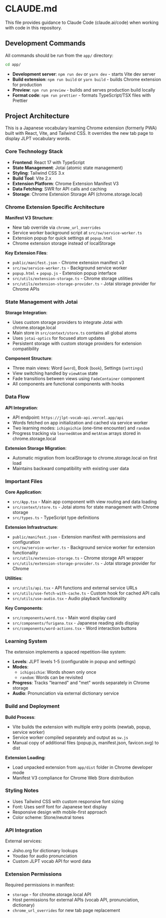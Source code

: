 # CLAUDE.md

This file provides guidance to Claude Code (claude.ai/code) when working with code in this repository.

## Development Commands

All commands should be run from the `app/` directory:

```bash
cd app/
```

- **Development server**: `npm run dev` or `yarn dev` - starts Vite dev server
- **Build extension**: `npm run build` or `yarn build` - builds Chrome extension for production
- **Preview**: `npm run preview` - builds and serves production build locally
- **Format code**: `npm run prettier` - formats TypeScript/TSX files with Prettier

## Project Architecture

This is a Japanese vocabulary learning Chrome extension (formerly PWA) built with React, Vite, and Tailwind CSS. It overrides the new tab page to display JLPT vocabulary words.

### Core Technology Stack
- **Frontend**: React 17 with TypeScript
- **State Management**: Jotai (atomic state management) 
- **Styling**: Tailwind CSS 3.x
- **Build Tool**: Vite 2.x
- **Extension Platform**: Chrome Extension Manifest V3
- **Data Fetching**: SWR for API calls and caching
- **Storage**: Chrome Extension Storage API (chrome.storage.local)

### Chrome Extension Specific Architecture

**Manifest V3 Structure**:
- New tab override via `chrome_url_overrides`
- Service worker background script at `src/sw/service-worker.ts`
- Extension popup for quick settings at `popup.html`
- Chrome extension storage instead of localStorage

**Key Extension Files**:
- `public/manifest.json` - Chrome extension manifest v3
- `src/sw/service-worker.ts` - Background service worker
- `popup.html` + `popup.js` - Extension popup interface
- `src/utils/extension-storage.ts` - Chrome storage utilities
- `src/utils/extension-storage-provider.ts` - Jotai storage provider for Chrome APIs

### State Management with Jotai

**Storage Integration**:
- Uses custom storage providers to integrate Jotai with chrome.storage.local
- Main store in `src/context/store.ts` contains all global atoms
- Uses `jotai-optics` for focused atom updates
- Persistent storage with custom storage providers for extension compatibility

**Component Structure**:
- Three main views: Word (`word`), Book (`book`), Settings (`settings`)
- View switching handled by `viewAtom` state
- Fade transitions between views using `FadeContainer` component
- All components are functional components with hooks

### Data Flow

**API Integration**:
- API endpoint: `https://jlpt-vocab-api.vercel.app/api`
- Words fetched on app initialization and cached via service worker
- Two learning modes: `ichigoichie` (one-time encounter) and `random`
- Progress tracking via `learnedAtom` and `metAtom` arrays stored in chrome.storage.local

**Extension Storage Migration**:
- Automatic migration from localStorage to chrome.storage.local on first load
- Maintains backward compatibility with existing user data

### Important Files

**Core Application**:
- `src/App.tsx` - Main app component with view routing and data loading
- `src/context/store.ts` - Jotai atoms for state management with Chrome storage
- `src/types.ts` - TypeScript type definitions

**Extension Infrastructure**:
- `public/manifest.json` - Extension manifest with permissions and configuration
- `src/sw/service-worker.ts` - Background service worker for extension functionality
- `src/utils/extension-storage.ts` - Chrome storage API wrapper
- `src/utils/extension-storage-provider.ts` - Jotai storage provider for Chrome

**Utilities**:
- `src/utils/api.tsx` - API functions and external service URLs
- `src/utils/use-fetch-with-cache.ts` - Custom hook for cached API calls
- `src/utils/use-audio.tsx` - Audio playback functionality

**Key Components**:
- `src/components/word.tsx` - Main word display card
- `src/components/furigana.tsx` - Japanese reading aids display
- `src/components/word-actions.tsx` - Word interaction buttons

### Learning System

The extension implements a spaced repetition-like system:
- **Levels**: JLPT levels 1-5 (configurable in popup and settings)
- **Modes**: 
  - `ichigoichie`: Words shown only once
  - `random`: Words can be revisited
- **Progress**: Tracks "learned" and "met" words separately in Chrome storage
- **Audio**: Pronunciation via external dictionary service

### Build and Deployment

**Build Process**:
- Vite builds the extension with multiple entry points (newtab, popup, service worker)
- Service worker compiled separately and output as `sw.js`
- Manual copy of additional files (popup.js, manifest.json, favicon.svg) to dist

**Extension Loading**:
- Load unpacked extension from `app/dist` folder in Chrome developer mode
- Manifest V3 compliance for Chrome Web Store distribution

### Styling Notes

- Uses Tailwind CSS with custom responsive font sizing
- Font: Uses serif font for Japanese text display
- Responsive design with mobile-first approach
- Color scheme: Stone/neutral tones

### API Integration

External services:
- Jisho.org for dictionary lookups
- Youdao for audio pronunciation  
- Custom JLPT vocab API for word data

### Extension Permissions

Required permissions in manifest:
- `storage` - for chrome.storage.local API
- Host permissions for external APIs (vocab API, pronunciation, dictionary)
- `chrome_url_overrides` for new tab page replacement
